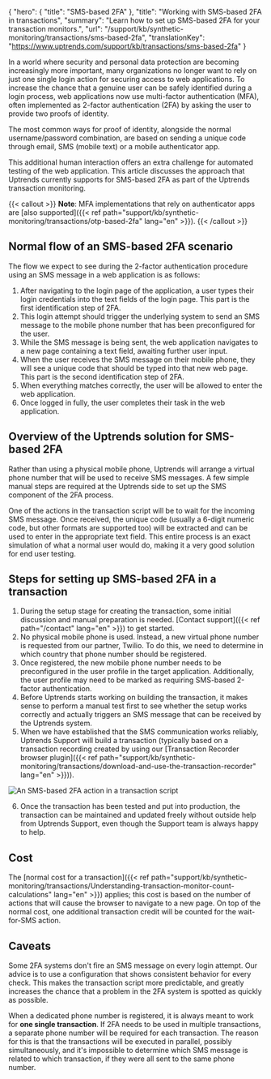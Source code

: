 {
  "hero": {
    "title": "SMS-based 2FA"
  },
  "title": "Working with SMS-based 2FA in transactions",
  "summary": "Learn how to set up SMS-based 2FA for your transaction monitors.",
  "url": "/support/kb/synthetic-monitoring/transactions/sms-based-2fa",
  "translationKey": "https://www.uptrends.com/support/kb/transactions/sms-based-2fa"
}

In a world where security and personal data protection are becoming increasingly more important, many organizations no longer want to rely on just one single login action for securing access to web applications. To increase the chance that a genuine user can be safely identified during a login process, web applications now use multi-factor authentication (MFA), often implemented as 2-factor authentication (2FA) by asking the user to provide two proofs of identity. 

The most common ways for proof of identity, alongside the normal username/password combination, are based on sending a unique code through email, SMS (mobile text) or a mobile authenticator app.

This additional human interaction offers an extra challenge for automated testing of the web application. This article discusses the approach that Uptrends currently supports for SMS-based 2FA as part of the Uptrends transaction monitoring. 

{{< callout >}} **Note**: MFA implementations that rely on authenticator apps are [also supported]({{< ref path="support/kb/synthetic-monitoring/transactions/otp-based-2fa" lang="en" >}}). {{< /callout >}}

## Normal flow of an SMS-based 2FA scenario
The flow we expect to see during the 2-factor authentication procedure using an SMS message in a web application is as follows:

1. After navigating to the login page of the application, a user types their login credentials into the text fields of the login page. This part is the first identification step of 2FA.
2. This login attempt should trigger the underlying system to send an SMS message to the mobile phone number that has been preconfigured for the user.
3. While the SMS message is being sent, the web application navigates to a new page containing a text field, awaiting further user input.
4. When the user receives the SMS message on their mobile phone, they will see a unique code that should be typed into that new web page. This part is the second identification step of 2FA.
5. When everything matches correctly, the user will be allowed to enter the web application.
6. Once logged in fully, the user completes their task in the web application.

## Overview of the Uptrends solution for SMS-based 2FA
Rather than using a physical mobile phone, Uptrends will arrange a virtual phone number that will be used to receive SMS messages. A few simple manual steps are required at the Uptrends side to set up the SMS component of the 2FA process. 

One of the actions in the transaction script will be to wait for the incoming SMS message. Once received, the unique code (usually a 6-digit numeric code, but other formats are supported too) will be extracted and can be used to enter in the appropriate text field. This entire process is an exact simulation of what a normal user would do, making it a very good solution for end user testing.

## Steps for setting up SMS-based 2FA in a transaction
1. During the setup stage for creating the transaction, some initial discussion and manual preparation is needed. [Contact support]({{< ref path="/contact" lang="en" >}}) to get started.
2. No physical mobile phone is used. Instead, a new virtual phone number is requested from our partner, Twilio. To do this, we need to determine in which country that phone number should be registered.
3. Once registered, the new mobile phone number needs to be preconfigured in the user profile in the target application. Additionally, the user profile may need to be marked as requiring SMS-based 2-factor authentication.
4. Before Uptrends starts working on building the transaction, it makes sense to perform a manual test first to see whether the setup works correctly and actually triggers an SMS message that can be received by the Uptrends system.
5. When we have established that the SMS communication works reliably, Uptrends Support will build a transaction (typically based on a transaction recording created by using our [Transaction Recorder browser plugin]({{< ref path="support/kb/synthetic-monitoring/transactions/download-and-use-the-transaction-recorder" lang="en" >}})).

![An SMS-based 2FA action in a transaction script](/img/content/scr-2fa-in-transaction-script.min.png)

6. Once the transaction has been tested and put into production, the transaction can be maintained and updated freely without outside help from Uptrends Support, even though the Support team is always happy to help.



## Cost
The [normal cost for a transaction]({{< ref path="support/kb/synthetic-monitoring/transactions/Understanding-transaction-monitor-count-calculations" lang="en" >}}) applies; this cost is based on the number of actions that will cause the browser to navigate to a new page. On top of the normal cost, one additional transaction credit will be counted for the wait-for-SMS action. 

## Caveats
Some 2FA systems don't fire an SMS message on every login attempt. Our advice is to use a configuration that shows consistent behavior for every check. This makes the transaction script more predictable, and greatly increases the chance that a problem in the 2FA system is spotted as quickly as possible.

When a dedicated phone number is registered, it is always meant to work for **one single transaction**. If 2FA needs to be used in multiple transactions, a separate phone number will be required for each transaction. The reason for this is that the transactions will be executed in parallel, possibly simultaneously, and it's impossible to determine which SMS message is related to which transaction, if they were all sent to the same phone number.